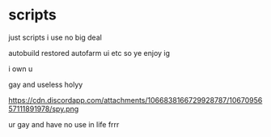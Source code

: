 # scripts
just scripts i use no big deal

autobuild restored autofarm ui etc so ye enjoy ig









i own u




gay and useless holyy


https://cdn.discordapp.com/attachments/1066838166729928787/1067095657111891978/spy.png
                                                                                                                                                
                                                                                                                                                






















ur gay and have no use in life frrr

